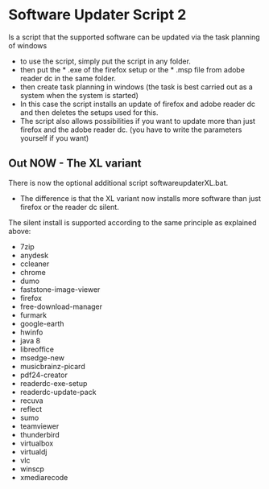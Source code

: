 # Software Updater Script 2
Is a script that the supported software can be updated via the task planning of windows

- to use the script, simply put the script in any folder.
- then put the * .exe of the firefox setup or the * .msp file from adobe reader dc in the same folder.
- then create task planning in windows (the task is best carried out as a system when the system is started)
- In this case the script installs an update of firefox and adobe reader dc and then deletes the setups used for this.
- The script also allows possibilities if you want to update more than just firefox and the adobe reader dc. (you have to write the parameters yourself if you want)

## Out NOW - The XL variant 
There is now the optional additional script softwareupdaterXL.bat.
- The difference is that the XL variant now installs more software than just firefox or the reader dc silent.

The silent install is supported according to the same principle as explained above:
- 7zip
- anydesk
- ccleaner
- chrome
- dumo
- faststone-image-viewer
- firefox
- free-download-manager
- furmark
- google-earth
- hwinfo
- java 8
- libreoffice
- msedge-new
- musicbrainz-picard
- pdf24-creator
- readerdc-exe-setup
- readerdc-update-pack
- recuva
- reflect
- sumo
- teamviewer
- thunderbird
- virtualbox
- virtualdj
- vlc
- winscp
- xmediarecode
